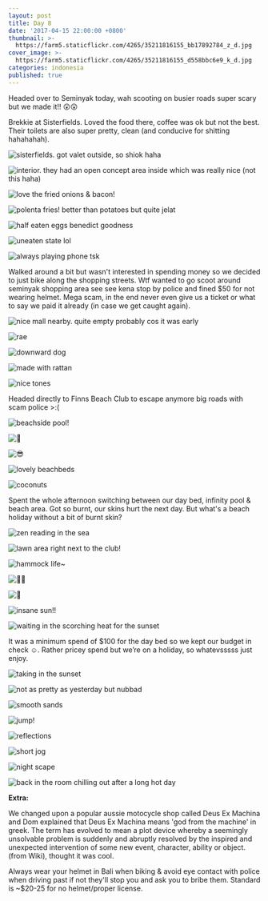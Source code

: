```yaml
---
layout: post
title: Day 8 
date: '2017-04-15 22:00:00 +0800'
thumbnail: >-
  https://farm5.staticflickr.com/4265/35211816155_bb17892784_z_d.jpg
cover_image: >-
  https://farm5.staticflickr.com/4265/35211816155_d558bbc6e9_k_d.jpg
categories: indonesia
published: true 
---
```


Headed over to Seminyak today, wah scooting on busier roads super scary but we made it!! 😲😲

Brekkie at Sisterfields. Loved the food there, coffee was ok but not the best. Their toilets are also super pretty, clean (and conducive for shitting hahahahah).

![sisterfields. got valet outside, so shiok haha](https://farm5.staticflickr.com/4258/35211819575_22f8ba7695_k_d.jpg)

![interior. they had an open concept area inside which was really nice (not this
haha)](https://farm5.staticflickr.com/4228/35211819685_50dadd3768_k_d.jpg)

![love the fried onions & bacon!](https://farm5.staticflickr.com/4273/35211819275_db6d4a86c5_k_d.jpg)

![polenta fries! better than potatoes but quite jelat](https://farm5.staticflickr.com/4236/35211819245_8615b12af6_k_d.jpg)

![half eaten eggs benedict goodness](https://farm5.staticflickr.com/4204/35211818965_def12b0bb7_k_d.jpg)

![uneaten state lol](https://farm5.staticflickr.com/4224/35171695756_e3ff600b61_k_d.jpg)

![always playing phone tsk](https://farm5.staticflickr.com/4229/35211818855_1124753ea0_k_d.jpg)

Walked around a bit but wasn't interested in spending money so we decided to just bike along the shopping streets. Wtf wanted to go scoot around seminyak shopping area see see kena stop by police and fined $50 for not wearing helmet. Mega scam, in the end never even give us a ticket or what to say we paid it already (in case we get caught again).

![nice mall nearby. quite empty probably cos it was early](https://farm5.staticflickr.com/4264/35171694916_a50e073fb6_k_d.jpg)

![rae](https://farm5.staticflickr.com/4233/35211818045_8a52bd6b5a_k_d.jpg)

![downward dog](https://farm5.staticflickr.com/4265/35171694086_1b3d40cb78_k_d.jpg)

![made with rattan](https://farm5.staticflickr.com/4232/34824990630_3925940d3f_k_d.jpg)

![nice tones](https://farm5.staticflickr.com/4248/35211817985_6057e2d7ac_k_d.jpg)

Headed directly to Finns Beach Club to escape anymore big roads with scam police >:(

![beachside pool!](https://farm5.staticflickr.com/4265/35211816155_d558bbc6e9_k_d.jpg)

![🍻](https://farm5.staticflickr.com/4225/34402593723_7e51d5855f_k_d.jpg)

![😎](https://farm5.staticflickr.com/4199/34824989530_5811adfdbf_k_d.jpg)

![lovely beachbeds](https://farm5.staticflickr.com/4207/35211814045_80faaab86d_k_d.jpg)

![coconuts](https://farm5.staticflickr.com/4206/35211813305_78baead510_k_d.jpg)

Spent the whole afternoon switching between our day bed, infinity pool & beach area. Got so burnt, our skins hurt the next day. But what's a beach holiday without a bit of burnt skin? 

![zen reading in the sea](https://farm5.staticflickr.com/4256/34824988860_b5a0f2e9c2_k_d.jpg)

![lawn area right next to the club!](https://farm5.staticflickr.com/4289/34824988090_4c58af812b_k_d.jpg)

![hammock life~](https://farm5.staticflickr.com/4203/35211810285_36c076622e_k_d.jpg)

![🙌🏻](https://farm5.staticflickr.com/4277/34824987990_2bb49b3100_k_d.jpg)

![👫](https://farm5.staticflickr.com/4258/35211807795_73596586a7_k_d.jpg)

![insane sun!!](https://farm5.staticflickr.com/4267/35211806875_f3a8e2a716_k_d.jpg)

![waiting in the scorching heat for the sunset](https://farm5.staticflickr.com/4250/34824987310_37459a610f_k_d.jpg)

It was a minimum spend of $100 for the day bed so we kept our budget in check ☺. Rather pricey spend but we’re on a holiday, so whatevsssss just enjoy.

![taking in the sunset](https://farm5.staticflickr.com/4261/35211805455_300eb3ed62_k_d.jpg)

![not as pretty as yesterday but nubbad](https://farm5.staticflickr.com/4274/34824987160_dd37acd8d6_k_d.jpg)

![smooth sands](https://farm5.staticflickr.com/4276/34402583623_d8e2160fd4_k_d.jpg)

![jump!](https://farm5.staticflickr.com/4213/34824984480_bce0b0a7a7_k_d.jpg)

![reflections](https://farm5.staticflickr.com/4211/34824986030_0eea5e10d3_k_d.jpg)

![short jog](https://farm5.staticflickr.com/4269/34402581473_48e323f711_k_d.jpg)

![night scape](https://farm5.staticflickr.com/4269/35211795815_142b2926e8_k_d.jpg)

![back in the room chilling out after a long hot day](https://farm5.staticflickr.com/4231/34824982650_e3e4a2cd10_k_d.jpg)

**Extra:**

We changed upon a popular aussie motocycle shop called Deus Ex Machina and Dom explained that Deus Ex Machina means 'god from the machine' in greek. The term has evolved to mean a plot device whereby a seemingly unsolvable problem is suddenly and abruptly resolved by the inspired and unexpected intervention of some new event, character, ability or object. (from Wiki), thought it was cool.

Always wear your helmet in Bali when biking & avoid eye contact with police when driving past if not they'll stop you and ask you to bribe them. Standard is ~$20-25 for no helmet/proper license.
